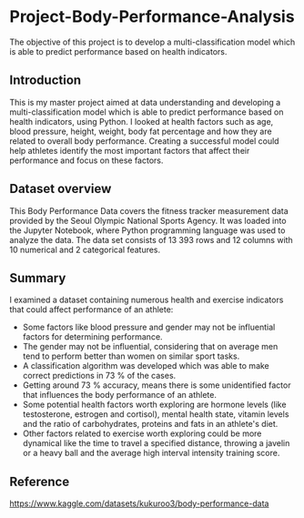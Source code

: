 # Project-Body-Performance-Analysis
The objective of this project is to develop a multi-classification model which is able to predict performance based on health indicators.
## Introduction
This is my master project aimed at data understanding and developing a multi-classification model which is able to predict performance based on health indicators, using Python. I looked at health factors such as age, blood pressure, height, weight, body fat percentage  and how they are related to overall body performance. Creating a successful model could help athletes identify the most important factors that affect their performance and focus on these factors.   
## Dataset overview
This Body Performance Data covers the fitness tracker measurement data provided by the Seoul Olympic National Sports Agency. It was loaded into the Jupyter Notebook, where Python programming language was used to analyze the data. The data set consists of 13 393 rows and 12 columns with 10 numerical and 2 categorical features.
## Summary
I examined a dataset containing numerous health and exercise indicators that could affect performance of an athlete:
- Some factors like blood pressure and gender may not be influential factors for determining performance. 
- The gender may not be influential, considering that on average men tend to perform better than women on similar sport tasks. 
- A classification algorithm was developed which was able to make correct predictions in 73 % of the cases. 
- Getting  around 73 % accuracy, means there is some unidentified factor that influences the body performance of an athlete.
- Some potential health factors worth exploring are hormone levels (like testosterone,  estrogen and cortisol), mental health state, vitamin levels and the ratio of carbohydrates, proteins and fats in an athlete's diet. 
- Other factors related to exercise worth exploring could be more dynamical like the time to travel a specified distance, throwing a javelin or a heavy ball and the average high interval intensity training score. 

## Reference
https://www.kaggle.com/datasets/kukuroo3/body-performance-data

